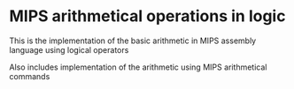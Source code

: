 # MIPS arithmetical operations in logic
This is the implementation of the basic arithmetic in MIPS assembly language using logical operators  

Also includes implementation of the arithmetic using MIPS arithmetical commands
